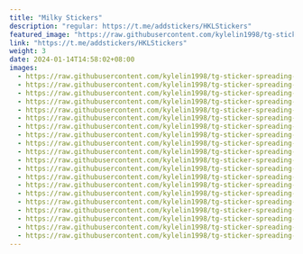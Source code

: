 ```yaml
---
title: "Milky Stickers"
description: "regular: https://t.me/addstickers/HKLStickers"
featured_image: "https://raw.githubusercontent.com/kylelin1998/tg-sticker-spreading-worldwide-images/main/img/2685ab8f-409a-4cc7-a74c-5678716b5aa8.jpg"
link: "https://t.me/addstickers/HKLStickers"
weight: 3
date: 2024-01-14T14:58:02+08:00
images:
  - https://raw.githubusercontent.com/kylelin1998/tg-sticker-spreading-worldwide-images/main/img/2685ab8f-409a-4cc7-a74c-5678716b5aa8.jpg
  - https://raw.githubusercontent.com/kylelin1998/tg-sticker-spreading-worldwide-images/main/img/f76d5774-3f51-4211-9eeb-c1605de1cae9.jpg
  - https://raw.githubusercontent.com/kylelin1998/tg-sticker-spreading-worldwide-images/main/img/30a0fd23-e3b3-4dc7-863c-36107fb8aa02.jpg
  - https://raw.githubusercontent.com/kylelin1998/tg-sticker-spreading-worldwide-images/main/img/f7023cc6-e930-4f4d-9f15-1ecb2fd4f0bb.jpg
  - https://raw.githubusercontent.com/kylelin1998/tg-sticker-spreading-worldwide-images/main/img/b4151a8b-2260-44cb-91bb-830b7d301646.jpg
  - https://raw.githubusercontent.com/kylelin1998/tg-sticker-spreading-worldwide-images/main/img/18a3b893-bfbf-4f16-aed6-6f538be17d19.jpg
  - https://raw.githubusercontent.com/kylelin1998/tg-sticker-spreading-worldwide-images/main/img/0a37d585-08d1-4b66-abc7-06fd0ba72c03.jpg
  - https://raw.githubusercontent.com/kylelin1998/tg-sticker-spreading-worldwide-images/main/img/e080ae5b-8b52-45bf-8a7b-98464393b85f.jpg
  - https://raw.githubusercontent.com/kylelin1998/tg-sticker-spreading-worldwide-images/main/img/3b95f81d-77b6-4ec9-93d2-45a014a41506.jpg
  - https://raw.githubusercontent.com/kylelin1998/tg-sticker-spreading-worldwide-images/main/img/a71122a5-bc02-48e5-b47c-d621d63b9903.jpg
  - https://raw.githubusercontent.com/kylelin1998/tg-sticker-spreading-worldwide-images/main/img/d59ee37f-0466-4ef0-afc5-20898e0733df.jpg
  - https://raw.githubusercontent.com/kylelin1998/tg-sticker-spreading-worldwide-images/main/img/21121413-68eb-44f9-b5f1-afeaae405677.jpg
  - https://raw.githubusercontent.com/kylelin1998/tg-sticker-spreading-worldwide-images/main/img/f08ec235-cd99-4748-b474-06dc1e550ef1.jpg
  - https://raw.githubusercontent.com/kylelin1998/tg-sticker-spreading-worldwide-images/main/img/f0ff35d8-0789-4296-b121-e4e9bc678c0c.jpg
  - https://raw.githubusercontent.com/kylelin1998/tg-sticker-spreading-worldwide-images/main/img/ef8ac802-33a5-4eb7-9275-5098ba49c804.jpg
  - https://raw.githubusercontent.com/kylelin1998/tg-sticker-spreading-worldwide-images/main/img/8f8aa30d-4b61-42c7-b32a-24d1bd7a2ae8.jpg
  - https://raw.githubusercontent.com/kylelin1998/tg-sticker-spreading-worldwide-images/main/img/db89904f-a71f-4747-82c1-51ac43d8feb2.jpg
  - https://raw.githubusercontent.com/kylelin1998/tg-sticker-spreading-worldwide-images/main/img/7e42b7e3-c51f-4c6d-a6f2-25ce38c08c8e.jpg
  - https://raw.githubusercontent.com/kylelin1998/tg-sticker-spreading-worldwide-images/main/img/832b934d-bc64-4913-b770-3bb031613645.jpg
  - https://raw.githubusercontent.com/kylelin1998/tg-sticker-spreading-worldwide-images/main/img/44390138-831c-4d64-a575-2b8e6dd6af3c.jpg
---
```

